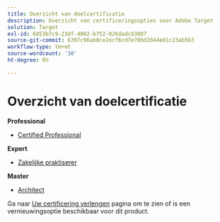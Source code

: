 ```yaml
---
title: Overzicht van doelcertificatie
description: Overzicht van certificeringsopties voor Adobe Target
solution: Target
exl-id: 6853b7c9-23df-4082-b752-026dadcb3087
source-git-commit: 6397c96ab0ce2ecf6cd7e70bd2044e01c23ab563
workflow-type: tm+mt
source-wordcount: '38'
ht-degree: 0%

---
```


# Overzicht van doelcertificatie

**Professional**

* [Certified Professional](/help/certifications/at/at-p-business.md) <!--AD0-E408-->

**Expert**

* [Zakelijke praktiserer](/help/certifications/at/at-e-business.md) <!--AD0-E406-->

**Master**

* [Architect](/help/certifications/at/at-m-architect.md) <!--AD0-E407-->

Ga naar [Uw certificering verlengen](/help/certifications/renew.md) pagina om te zien of is een vernieuwingsoptie beschikbaar voor dit product.
